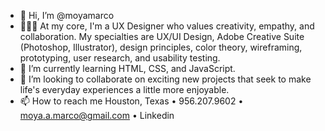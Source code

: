- 👋 Hi, I’m @moyamarco
- 👨🏼‍🎨 At my core, I'm a UX Designer who values creativity, empathy, and collaboration. My specialties are UX/UI Design, Adobe Creative Suite (Photoshop, Illustrator), design principles, color theory, wireframing, prototyping, user research, and usability testing.
- 🌱 I’m currently learning HTML, CSS, and JavaScript.
- 👊 I’m looking to collaborate on exciting new projects that seek to make life's everyday experiences a little more enjoyable. 
- 📫 How to reach me Houston, Texas • 956.207.9602 • moya.a.marco@gmail.com • Linkedin 

<!---
moyamarco/moyamarco is a ✨ special ✨ repository because its `README.md` (this file) appears on your GitHub profile.
You can click the Preview link to take a look at your changes.
--->
